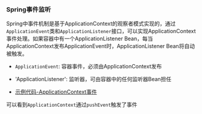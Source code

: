 ### Spring事件监听

Spring中事件机制是基于ApplicationContext的观察者模式实现的，通过`ApplicationEvent`类和`ApplicationListener`接口，可以实现ApplicationContext事件处理。如果容器中有一个ApplicationListener Bean，每当ApplicationContext发布ApplicationEvent时，ApplicationListener Bean将自动被触发。

- `ApplicationEvent`: 容器事件，必须由ApplicationContext发布
- 'ApplicationListener': 监听器，可由容器中的任何监听器Bean担任

- [示例代码-ApplicationContext事件](../../src/main/java/base/event/Test.java)

可以看到`ApplicationContext`通过`pushEvent`触发了事件
